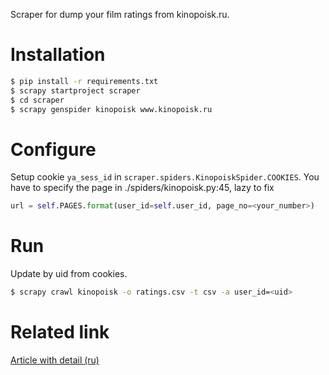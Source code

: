 Scraper for dump your film ratings from kinopoisk.ru.

# Installation

```bash
$ pip install -r requirements.txt
$ scrapy startproject scraper
$ cd scraper
$ scrapy genspider kinopoisk www.kinopoisk.ru
```

# Configure

Setup cookie `ya_sess_id` in `scraper.spiders.KinopoiskSpider.COOKIES`.
You have to specify the page in ./spiders/kinopoisk.py:45, lazy to fix
```python
url = self.PAGES.format(user_id=self.user_id, page_no=<your_number>)
```

# Run

Update by uid from cookies.

```bash
$ scrapy crawl kinopoisk -o ratings.csv -t csv -a user_id=<uid>
```

# Related link

[Article with detail (ru)](https://tyvik.ru/posts/dump-kinopoisk/)

